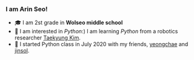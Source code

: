 ### I am Arin Seo!

- 🎓 I am 2st grade in __Wolseo middle school__
- 🤔 I am interested in _Python_:) I am learning _Python_ from a robotics researcher [Taekyung Kim](https://github.com/ktk1501).
- 👯 I started Python class in July 2020 with my friends, [yeongchae](https://github.com/estelle0923) and  [jinsol](https://github.com/luna0902).
